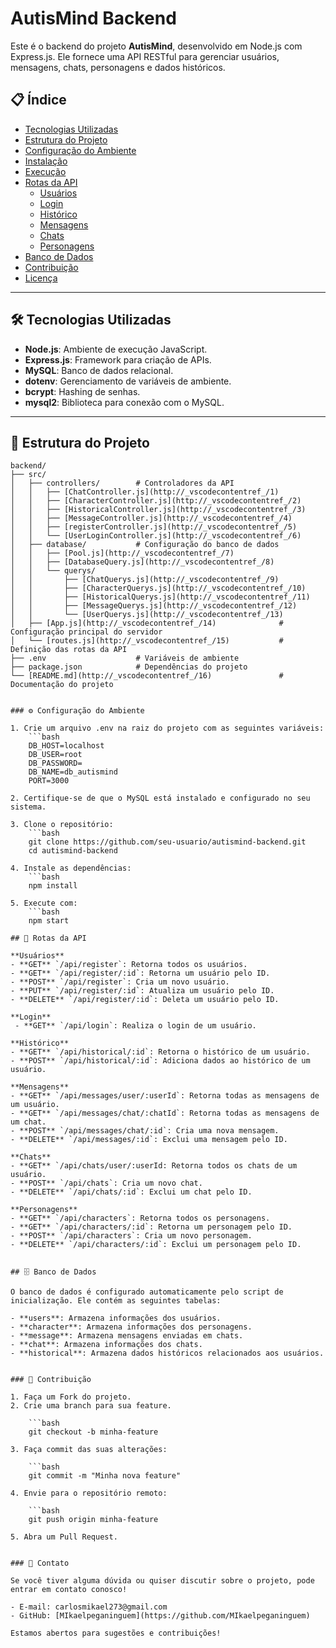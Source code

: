 # AutisMind Backend

Este é o backend do projeto **AutisMind**, desenvolvido em Node.js com Express.js. Ele fornece uma API RESTful para gerenciar usuários, mensagens, chats, personagens e dados históricos.

## 📋 Índice

- [Tecnologias Utilizadas](#tecnologias-utilizadas)
- [Estrutura do Projeto](#estrutura-do-projeto)
- [Configuração do Ambiente](#configuração-do-ambiente)
- [Instalação](#instalação)
- [Execução](#execução)
- [Rotas da API](#rotas-da-api)
  - [Usuários](#usuários)
  - [Login](#login)
  - [Histórico](#histórico)
  - [Mensagens](#mensagens)
  - [Chats](#chats)
  - [Personagens](#personagens)
- [Banco de Dados](#banco-de-dados)
- [Contribuição](#contribuição)
- [Licença](#licença)

---

## 🛠 Tecnologias Utilizadas

- **Node.js**: Ambiente de execução JavaScript.
- **Express.js**: Framework para criação de APIs.
- **MySQL**: Banco de dados relacional.
- **dotenv**: Gerenciamento de variáveis de ambiente.
- **bcrypt**: Hashing de senhas.
- **mysql2**: Biblioteca para conexão com o MySQL.

---

## 📂 Estrutura do Projeto

```plaintext
backend/
├── src/
│   ├── controllers/        # Controladores da API
│   │   ├── [ChatController.js](http://_vscodecontentref_/1)
│   │   ├── [CharacterController.js](http://_vscodecontentref_/2)
│   │   ├── [HistoricalController.js](http://_vscodecontentref_/3)
│   │   ├── [MessageController.js](http://_vscodecontentref_/4)
│   │   ├── [registerController.js](http://_vscodecontentref_/5)
│   │   └── [UserLoginController.js](http://_vscodecontentref_/6)
│   ├── database/           # Configuração do banco de dados
│   │   ├── [Pool.js](http://_vscodecontentref_/7)
│   │   ├── [DatabaseQuery.js](http://_vscodecontentref_/8)
│   │   └── querys/
│   │       ├── [ChatQuerys.js](http://_vscodecontentref_/9)
│   │       ├── [CharacterQuerys.js](http://_vscodecontentref_/10)
│   │       ├── [HistoricalQuerys.js](http://_vscodecontentref_/11)
│   │       ├── [MessageQuerys.js](http://_vscodecontentref_/12)
│   │       └── [UserQuerys.js](http://_vscodecontentref_/13)
│   ├── [App.js](http://_vscodecontentref_/14)              # Configuração principal do servidor
│   └── [routes.js](http://_vscodecontentref_/15)           # Definição das rotas da API
├── .env                    # Variáveis de ambiente
├── package.json            # Dependências do projeto
└── [README.md](http://_vscodecontentref_/16)               # Documentação do projeto


### ⚙️ Configuração do Ambiente

1. Crie um arquivo .env na raiz do projeto com as seguintes variáveis:
    ```bash
    DB_HOST=localhost
    DB_USER=root
    DB_PASSWORD=
    DB_NAME=db_autismind
    PORT=3000

2. Certifique-se de que o MySQL está instalado e configurado no seu sistema.

3. Clone o repositório:
    ```bash
    git clone https://github.com/seu-usuario/autismind-backend.git
    cd autismind-backend

4. Instale as dependências:
    ```bash
    npm install

5. Execute com:
    ```bash
    npm start

## 📖 Rotas da API

**Usuários**
- **GET** `/api/register`: Retorna todos os usuários.
- **GET** `/api/register/:id`: Retorna um usuário pelo ID.
- **POST** `/api/register`: Cria um novo usuário.
- **PUT** `/api/register/:id`: Atualiza um usuário pelo ID.
- **DELETE** `/api/register/:id`: Deleta um usuário pelo ID.

**Login**
 - **GET** `/api/login`: Realiza o login de um usuário.

**Histórico**
- **GET** `/api/historical/:id`: Retorna o histórico de um usuário.
- **POST** `/api/historical/:id`: Adiciona dados ao histórico de um usuário.

**Mensagens**
- **GET** `/api/messages/user/:userId`: Retorna todas as mensagens de um usuário.
- **GET** `/api/messages/chat/:chatId`: Retorna todas as mensagens de um chat.
- **POST** `/api/messages/chat/:id`: Cria uma nova mensagem.
- **DELETE** `/api/messages/:id`: Exclui uma mensagem pelo ID.

**Chats**
- **GET** `/api/chats/user/:userId: Retorna todos os chats de um usuário.
- **POST** `/api/chats`: Cria um novo chat.
- **DELETE** `/api/chats/:id`: Exclui um chat pelo ID.

**Personagens**
- **GET** `/api/characters`: Retorna todos os personagens.
- **GET** `/api/characters/:id`: Retorna um personagem pelo ID.
- **POST** `/api/characters`: Cria um novo personagem.
- **DELETE** `/api/characters/:id`: Exclui um personagem pelo ID.


## 🗄 Banco de Dados

O banco de dados é configurado automaticamente pelo script de inicialização. Ele contém as seguintes tabelas:

- **users**: Armazena informações dos usuários.
- **character**: Armazena informações dos personagens.
- **message**: Armazena mensagens enviadas em chats.
- **chat**: Armazena informações dos chats.
- **historical**: Armazena dados históricos relacionados aos usuários.


### 🤝 Contribuição

1. Faça um Fork do projeto.
2. Crie uma branch para sua feature.

    ```bash
    git checkout -b minha-feature

3. Faça commit das suas alterações:

    ```bash
    git commit -m "Minha nova feature"

4. Envie para o repositório remoto:

    ```bash
    git push origin minha-feature

5. Abra um Pull Request.


### 📧 Contato

Se você tiver alguma dúvida ou quiser discutir sobre o projeto, pode entrar em contato conosco!

- E-mail: carlosmikael273@gmail.com
- GitHub: [MIkaelpeganinguem](https://github.com/MIkaelpeganinguem)

Estamos abertos para sugestões e contribuições!